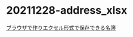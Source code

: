# 20211228-address_xlsx

[ブラウザで作りエクセル形式で保存できる名簿](https://kuronekohomuhomu.github.io/20211228-address_xlsx/address_xlsx.html)
